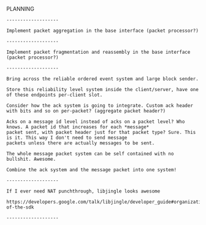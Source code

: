 PLANNING

    -------------------

    Implement packet aggregation in the base interface (packet processor?)

    -------------------

    Implement packet fragmentation and reassembly in the base interface (packet processor?)

    -------------------

    Bring across the reliable ordered event system and large block sender.

    Store this reliability level system inside the client/server, have one of these endpoints per-client slot.

    Consider how the ack system is going to integrate. Custom ack header with bits and so on per-packet? (aggregate packet header?)

    Acks on a message id level instead of acks on a packet level? Who knows. A packet id that increases for each *message*
    packet sent, with packet header just for that packet type? Sure. This is it. This way I don't need to send message
    packets unless there are actually messages to be sent.

    The whole message packet system can be self contained with no bullshit. Awesome. 

    Combine the ack system and the message packet into one system!

    -------------------

    If I ever need NAT punchthrough, libjingle looks awesome

    https://developers.google.com/talk/libjingle/developer_guide#organization-of-the-sdk

    -------------------
